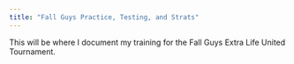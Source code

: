 ```yaml
---
title: "Fall Guys Practice, Testing, and Strats"
---
```

This will be where I document my training for the Fall Guys Extra Life United Tournament.